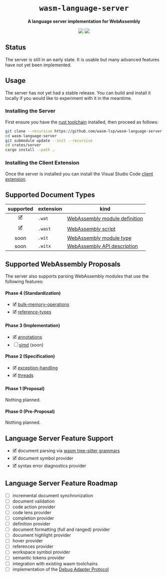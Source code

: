 <div align="center">
  <h1><code>wasm-language-server</code></h1>
  <p>
    <strong>A language server implementation for WebAssembly</strong>
  </p>
  <p style="margin-bottom: 0.5ex;">
    <a href="https://wasm-lsp.github.io/wasm-language-server/wasm_language_server"><img
        src="https://img.shields.io/badge/docs-latest-blueviolet?logo=Read-the-docs&logoColor=white"
        /></a>
    <a href="https://github.com/wasm-lsp/wasm-language-server/actions"><img
        src="https://github.com/wasm-lsp/wasm-language-server/workflows/main/badge.svg"
        /></a>
  </p>
</div>

## Status

The server is still in an early state. It is usable but many advanced features have not yet been implemented.

## Usage

The server has not yet had a stable release. You can build and install it locally if you would like to experiment with it in the meantime.

### Installing the Server

First ensure you have the [rust toolchain](https://rustup.rs/) installed, then proceed as follows:

```bash
git clone --recursive https://github.com/wasm-lsp/wasm-language-server
cd wasm-language-server
git submodule update --init --recursive
cd crates/server
cargo install --path .
```

### Installing the Client Extension

Once the server is installed you can install the Visual Studio Code [client extension](https://github.com/wasm-lsp/vscode-wasm).

## Supported Document Types

| supported | extension | kind |
|:---------:|-----------|------|
| 🗹 | `.wat` | [WebAssembly module definition](https://github.com/WebAssembly/spec/tree/master/interpreter#s-expression-syntax) |
| 🗹 | `.wast` | [WebAssembly script](https://github.com/WebAssembly/spec/tree/master/interpreter#scripts) |
| soon | `.wit` | [WebAssembly module type](https://github.com/WebAssembly/module-types/blob/master/proposals/module-types/Overview.md) |
| soon | `.witx` | [WebAssembly API description](https://github.com/WebAssembly/WASI/blob/57744f48ec7d4e211d1542d1f56746b5cc1cf6a9/meetings/2019/WASI-09-12.md#meeting-notes) |

## Supported WebAssembly Proposals

The server also supports parsing WebAssembly modules that use the following features:

#### Phase 4 (Standardization)

- 🗹 [bulk-memory-operations](https://github.com/WebAssembly/bulk-memory-operations)
- 🗹 [reference-types](https://github.com/WebAssembly/reference-types)

#### Phase 3 (Implementation)

- 🗹 [annotations](https://github.com/WebAssembly/annotations)
- ☐ [simd](https://github.com/WebAssembly/simd) (soon)

#### Phase 2 (Specification)

- 🗹 [exception-handling](https://github.com/WebAssembly/exception-handling)
- 🗹 [threads](https://github.com/WebAssembly/threads)

#### Phase 1 (Proposal)

Nothing planned.

#### Phase 0 (Pre-Proposal)

Nothing planned.

## Language Server Feature Support

- 🗹 document parsing via [wasm tree-sitter grammars](https://github.com/wasm-lsp/)
- 🗹 document symbol provider
- 🗹 syntax error diagnostics provider

## Language Server Feature Roadmap

- ☐ incremental document synchronization
- ☐ document validation
- ☐ code action provider
- ☐ code lens provider
- ☐ completion provider
- ☐ definition provider
- ☐ document formatting (full and ranged) provider
- ☐ document highlight provider
- ☐ hover provider
- ☐ references provider
- ☐ workspace symbol provider
- ☐ semantic tokens provider
- ☐ integration with existing wasm toolchains
- ☐ implementation of the [Debug Adapter Protocol](https://microsoft.github.io/debug-adapter-protocol/)
